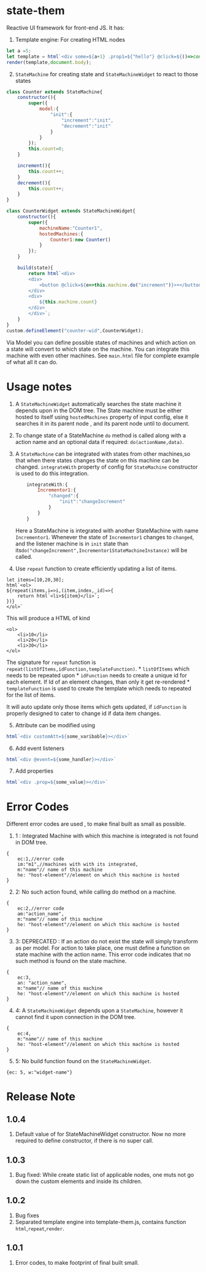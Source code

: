 # state-them
Reactive UI framework for front-end JS.
It has:
1. Template engine: For creating HTML nodes
```js
let a =5;
let template = html`<div some=${a+1} .prop1=${"hello"} @click=${()=>console.log("do_something")}>${a}</div>`;
render(template,document.body);
```
2. `StateMachine` for creating state and `StateMachineWidget` to react to those states
```js
class Counter extends StateMachine{
    constructor(){
        super({
            model:{
                "init":{
                    "increment":"init",
                    "decrement":"init"
                }
            }
        });
        this.count=0;
    }

    increment(){
        this.count++;
    }
    decrement(){
        this.count++;
    }
}

class CounterWidget extends StateMachineWidget{
    constructor(){
        super({
            machineName:"Counter1",
            hostedMachines:{
                Counter1:new Counter()
            }
        });
    }

    build(state){
        return html`<div>
        <div>
            <button @click=${e=>this.machine.do("increment")}>+</button><button @click=${e=>this.machine.do("decrement")}>-</button>
        </div>
        <div>
            ${this.machine.count}
        </div>
        </div>`;
    }
}
custom.defineElement("counter-wid",CounterWidget);
```

Via Model you can define possible states of machines and which action on a state will convert to which state on the machine.
You can integrate this machine with even other machines. See `main.html` file for complete example of what all it can do.

# Usage notes
1. A `StateMachineWidget` automatically searches the state machine it depends upon in the DOM tree. The State machine must be either hosted to itself using `hostedMachines` property
    of input config, else it searches it in its parent node , and its parent node until to document.

2. To change state of a StateMachine `do` method is called along with a action name and an optional data if required: `do(actionName,data)`.
3. A `StateMachine` can be integrated with states from other machines,so that when there states changes the state on this machine can be changed. `integrateWith` property of config for `StateMachine` constructor is used to do this integration.
    ```js
        integrateWith:{
            Incrementor1:{
                "changed":{
                    "init":"changeIncrement"
                }
            }
        }
    ```
    Here a StateMachine is integrated with another StateMachine with name `Incrementor1`. Whenever the state of `Incrementor1` changes to `changed`, and 
    the listener machine is in `init` state than its`do("changeIncrement",Incrementor1StateMachineInstance)` will be called.

4. Use `repeat` function to create efficiently updating a list of items.
```
let items=[10,20,30];
html`<ol>
${repeat(items,i=>i,(item,index,_id)=>{
    return html`<li>${item}</li>`;
})}
</ol>`
```
This will produce a HTML of kind
```
<ol>
    <li>10</li>
    <li>20</li>
    <li>30</li>
</ol>
```
The signature for `repeat` function is `repeat(listOfItems,idFunction,templateFunction)`.
    * `listOfItems` which needs to be repeated upon
    * `idFunction` needs to create a unique id for each element. If Id of an element changes, than only it get re-rendered
    * `templateFunction` is used to create the template which needs to repeated for the list of items.

It will auto update only those items which gets updated, if `idFunction` is properly designed to cater to change id if data item changes.

5. Attribute can be modified using
```js
html`<div customAtt=${some_varibable}></div>`
```

6. Add event listeners
```js
html`<div @event=${some_handler}></div>`
```

7. Add properties
```js
html`<div .prop=${some_value}></div>`
```

# Error Codes
Different error codes are used , to make final built as small as possible.

1. 1 : Integrated Machine with which this machine is integrated is not found in DOM tree.
```
{
    ec:1,//error code
    im:"m1",//machines with with its integrated,
    m:"name"// name of this machine
    he: "host-element"//element on which this machine is hosted
}
```

2. 2: No such action found, while calling do method on a machine.
```
{
    ec:2,//error code
    am:"action_name",
    m:"name"// name of this machine
    he: "host-element"//element on which this machine is hosted
}
```

3. 3: DEPRECATED : If an action do not exist the state will simply transform as per model.
For action to take place, one must define a function on state machine with the action name. This error code indicates that no such method is found on the state machine.
```
{
    ec:3,
    an: "action_name",
    m:"name"// name of this machine
    he: "host-element"//element on which this machine is hosted
}
```

4. 4: A `StateMachineWidget` depends upon a `StateMachine`, however it cannot find it upon connection in the DOM tree.
```
{
    ec:4,
    m:"name"// name of this machine
    he: "host-element"//element on which this machine is hosted
}
```

5. 5: No build function found on the `StateMachineWidget`. 
```
{ec: 5, w:"widget-name"}
```

# Release Note

## 1.0.4
1. Default value of for StateMachineWidget constructor. Now no more required to define constructor, if there is no super call.

## 1.0.3
1. Bug fixed: While create static list of applicable nodes, one muts not go down the custom elements and inside its children.

## 1.0.2
1. Bug fixes
2. Separated template engine into template-them.js, contains function `html`,`repeat`,`render`.

## 1.0.1
1. Error codes, to make footprint of final built small.
